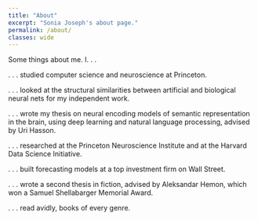```yaml
---
title: "About"
excerpt: "Sonia Joseph's about page."
permalink: /about/
classes: wide
---
```

Some things about me. I. . .

. . . studied computer science and neuroscience at Princeton.

. . . looked at the structural similarities between artificial and biological neural nets for my independent work.

. . . wrote my thesis on neural encoding models of semantic representation in the brain, using deep learning and natural language processing, advised by Uri Hasson.

. . . researched at the Princeton Neuroscience Institute and at the Harvard Data Science Initiative.

. . . built forecasting models at a top investment firm on Wall Street.

. . . wrote a second thesis in fiction, advised by Aleksandar Hemon, which won a Samuel Shellabarger Memorial Award. 

. . . read avidly, books of every genre.